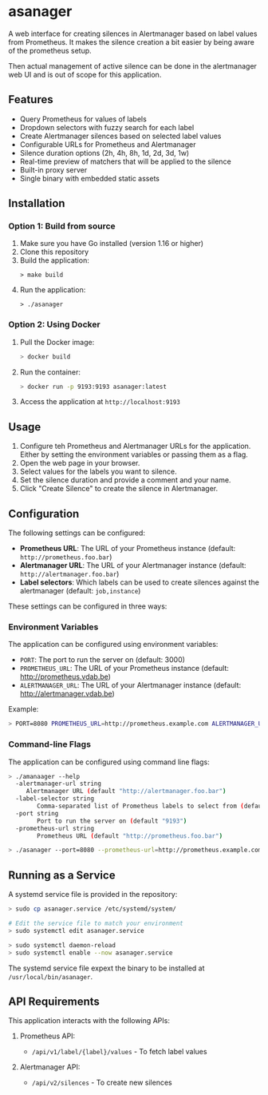 # asanager

A web interface for creating silences in Alertmanager based on label values from
Prometheus. It makes the silence creation a bit easier by being aware of the
prometheus setup.

Then actual management of active silence can be done in the alertmanager web UI
and is out of scope for this application.

## Features

- Query Prometheus for values of labels
- Dropdown selectors with fuzzy search for each label
- Create Alertmanager silences based on selected label values
- Configurable URLs for Prometheus and Alertmanager
- Silence duration options (2h, 4h, 8h, 1d, 2d, 3d, 1w)
- Real-time preview of matchers that will be applied to the silence
- Built-in proxy server
- Single binary with embedded static assets

## Installation

### Option 1: Build from source

1. Make sure you have Go installed (version 1.16 or higher)
1. Clone this repository
1. Build the application:
   ```
   > make build
   ```
1. Run the application:
   ```
   > ./asanager
   ```

### Option 2: Using Docker

1. Pull the Docker image:
   ```bash
   > docker build
   ```
1. Run the container:
   ```bash
   > docker run -p 9193:9193 asanager:latest
   ```
1. Access the application at `http://localhost:9193`

## Usage

1. Configure teh Prometheus and Alertmanager URLs for the application. Either by
   setting the environment variables or passing them as a flag.
1. Open the web page in your browser.
1. Select values for the labels you want to silence.
1. Set the silence duration and provide a comment and your name.
1. Click "Create Silence" to create the silence in Alertmanager.

## Configuration

The following settings can be configured:

- **Prometheus URL**: The URL of your Prometheus instance (default:
  `http://prometheus.foo.bar`)
- **Alertmanager URL**: The URL of your Alertmanager instance (default:
  `http://alertmanager.foo.bar`)
- **Label selectors**: Which labels can be used to create silences against the
  alertmanager (default: `job,instance`)

These settings can be configured in three ways:

### Environment Variables

The application can be configured using environment variables:

- `PORT`: The port to run the server on (default: 3000)
- `PROMETHEUS_URL`: The URL of your Prometheus instance (default: http://prometheus.vdab.be)
- `ALERTMANAGER_URL`: The URL of your Alertmanager instance (default: http://alertmanager.vdab.be)

Example:

```bash
> PORT=8080 PROMETHEUS_URL=http://prometheus.example.com ALERTMANAGER_URL=http://alertmanager.example.com ./asanager
```

### Command-line Flags

The application can be configured using command line flags:

```bash
> ./amanaager --help
  -alertmanager-url string
     Alertmanager URL (default "http://alertmanager.foo.bar")
  -label-selector string
        Comma-separated list of Prometheus labels to select from (default "instance,job")
  -port string
        Port to run the server on (default "9193")
  -prometheus-url string
        Prometheus URL (default "http://prometheus.foo.bar")
```

```bash
> ./asanager --port=8080 --prometheus-url=http://prometheus.example.com --alertmanager-url=http://alertmanager.example.com
```

## Running as a Service

A systemd service file is provided in the repository:

```bash
> sudo cp asanager.service /etc/systemd/system/

# Edit the service file to match your environment
> sudo systemctl edit asanager.service

> sudo systemctl daemon-reload
> sudo systemctl enable --now asanager.service
```

The systemd service file expext the binary to be installed at `/usr/local/bin/asanager`.


## API Requirements

This application interacts with the following APIs:

1. Prometheus API:
   - `/api/v1/label/{label}/values` - To fetch label values

2. Alertmanager API:
   - `/api/v2/silences` - To create new silences
